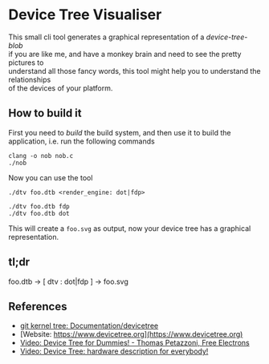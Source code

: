 # Device Tree Visualiser

This small cli tool generates a graphical representation of a *device-tree-blob*\
if you are like me, and have a monkey brain and need to see the pretty pictures to\
understand all those fancy words, this tool might help you to understand the relationships\
of the devices of your platform.

## How to build it

First you need to *build* the build system, and then use it to build the application, i.e. run the following commands

```shell
clang -o nob nob.c
./nob
```

Now you can use the tool

```shell
./dtv foo.dtb <render_engine: dot|fdp>

./dtv foo.dtb fdp
./dtv foo.dtb dot
```

This will create a `foo.svg` as output, now your device tree has a graphical representation.

## tl;dr

foo.dtb -> [ dtv : dot|fdp ] -> foo.svg

## References

- [git kernel tree: Documentation/devicetree](https://web.git.kernel.org/pub/scm/linux/kernel/git/torvalds/linux.git/tree/Documentation/devicetree)
- [Website: https://www.devicetree.org](https://www.devicetree.org)
- [Video: Device Tree for Dummies! - Thomas Petazzoni, Free Electrons](https://youtu.be/m_NyYEBxfn8?si=gxfQnGGdv6R7iz1e)
- [Video: Device Tree: hardware description for everybody!](https://youtu.be/Nz6aBffv-Ek?si=vWhUn6WJIg9Tt-xT)
